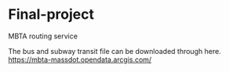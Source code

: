# Final-project
MBTA routing service

The bus and subway transit file can be downloaded through here. 
https://mbta-massdot.opendata.arcgis.com/
